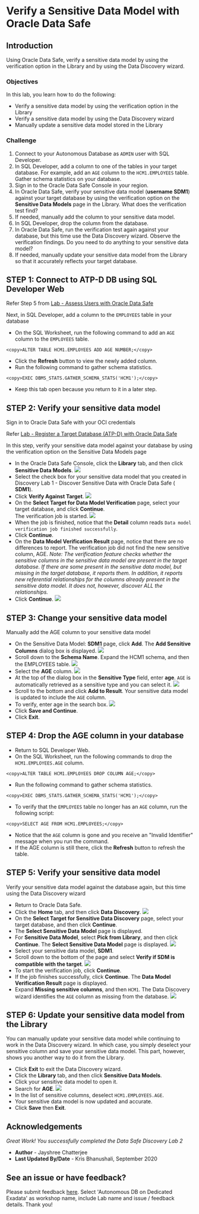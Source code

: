 # Verify a Sensitive Data Model with Oracle Data Safe
## Introduction
Using Oracle Data Safe, verify a sensitive data model by using the verification option in the Library and by using the Data Discovery wizard.

### Objectives
In this lab, you learn how to do the following:
- Verify a sensitive data model by using the verification option in the Library
- Verify a sensitive data model by using the Data Discovery wizard
- Manually update a sensitive data model stored in the Library

### Challenge
1. Connect to your Autonomous Database as `ADMIN` user with SQL Developer.
2. In SQL Developer, add a column to one of the tables in your target database. For example, add an `AGE` column to the `HCM1.EMPLOYEES` table. Gather schema statistics on your database.
3. Sign in to the Oracle Data Safe Console in your region.
4. In Oracle Data Safe, verify your sensitive data model (**username SDM1**) against your target database by using the verification option on the **Sensitive Data Models** page in the Library. What does the verification test find?
5. If needed, manually add the column to your sensitive data model.
6. In SQL Developer, drop the column from the database.
7. In Oracle Data Safe, run the verification test again against your database, but this time use the Data Discovery wizard. Observe the verification findings. Do you need to do anything to your sensitive data model?
8. If needed, manually update your sensitive data model from the Library so that it accurately reflects your target database.

## STEP 1: Connect to ATP-D DB using SQL Developer Web

Refer Step 5 from [Lab - Assess Users with Oracle Data Safe](https://github.com/labmaterial/adbguides-dev/blob/master/adb-datasafe/Assessment%20Lab%202.md)

Next, in SQL Developer, add a column to the `EMPLOYEES` table in your database

- On the SQL Worksheet, run the following command to add an `AGE` column to the `EMPLOYEES` table.

```
<copy>ALTER TABLE HCM1.EMPLOYEES ADD AGE NUMBER;</copy>
```
- Click the **Refresh** button to view the newly added column.
- Run the following command to gather schema statistics.

```
<copy>EXEC DBMS_STATS.GATHER_SCHEMA_STATS('HCM1');</copy>
```
- Keep this tab open because you return to it in a later step.

## STEP 2: Verify your sensitive data model

Sign in to Oracle Data Safe with your OCI credentials

Refer [Lab - Register a Target Database (ATP-D) with Oracle Data Safe](https://github.com/labmaterial/adbguides-dev/blob/master/adb-datasafe/Register%20a%20Target%20Database.md)


In this step, verify your sensitive data model against your database by using the verification option on the Sensitive Data Models page


- In the Oracle Data Safe Console, click the **Library** tab, and then click **Sensitive Data Models**.
   ![](./images/Img41.png " ")
- Select the check box for your sensitive data model that you created in Discovery Lab 1 - Discover Sensitive Data with Oracle Data Safe (**<username> SDM1**).
- Click **Verify Against Target**.
   ![](./images/Img43.png " ")
- On the **Select Target for Data Model Verification** page, select your target database, and click **Continue**.<br>
The verification job is started.
   ![](./images/Img44.png " ")  
- When the job is finished, notice that the **Detail** column reads `Data model verification job finished successfully`.
- Click **Continue**.
- On the **Data Model Verification Result** page, notice that there are no differences to report. The verification job did not find the new sensitive column, AGE.
*Note: The verification feature checks whether the sensitive columns in the sensitive data model are present in the target database. If there are some present in the sensitive data model, but missing in the target database, it reports them. In addition, it reports new referential relationships for the columns already present in the sensitive data model. It does not, however, discover ALL the relationships.*
- Click **Continue**.
   ![](./images/Img45.png " ")
  
## STEP 3: Change your sensitive data model

Manually add the AGE column to your sensitive data model

- On the Sensitive Data Model: **SDM1** page, click **Add**. The **Add Sensitive Columns** dialog box is displayed.
   ![](./images/Img46.png " ")
- Scroll down to the **Schema Name**. Expand the HCM1 schema, and then the EMPLOYEES table.
   ![](./images/Img47.png " ")
- Select the **AGE** column.
   ![](./images/Img48.png " ")
- At the top of the dialog box in the **Sensitive Type** field, enter **age**. `AGE` is automatically retrieved as a sensitive type and you can select it.
   ![](./images/Img49.png " ")
- Scroll to the bottom and click **Add to Result**. Your sensitive data model is updated to include the `AGE` column.
- To verify, enter age in the search box.
   ![](./images/Img50.png " ")  
- Click **Save and Continue**.
- Click **Exit**.

## STEP 4: Drop the AGE column in your database

- Return to SQL Developer Web.
- On the SQL Worksheet, run the following commands to drop the `HCM1.EMPLOYEES.AGE` column.

```
<copy>ALTER TABLE HCM1.EMPLOYEES DROP COLUMN AGE;</copy>
```
- Run the following command to gather schema statistics.

```
<copy>EXEC DBMS_STATS.GATHER_SCHEMA_STATS('HCM1');</copy>
```
- To verify that the `EMPLOYEES` table no longer has an `AGE` column, run the following script:

```
<copy>SELECT AGE FROM HCM1.EMPLOYEES;</copy>
```
- Notice that the `AGE` column is gone and you receive an "Invalid Identifier" message when you run the command.
- If the AGE column is still there, click the **Refresh** button to refresh the table.

## STEP 5: Verify your sensitive data model 

Verify your sensitive data model against the database again, but this time using the Data Discovery wizard

- Return to Oracle Data Safe.
- Click the **Home** tab, and then click **Data Discovery**.
   ![](./images/Img25.png " ")
- On the **Select Target for Sensitive Data Discovery** page, select your target database, and then click **Continue**.
- The **Select Sensitive Data Model** page is displayed.
- For **Sensitive Data Model**, select **Pick from Library**, and then click **Continue**. The **Select Sensitive Data Model** page is displayed.
   ![](./images/Img51.png " ")
- Select your sensitive data model, **SDM1**.
- Scroll down to the bottom of the page and select **Verify if SDM is compatible with the target**.
   ![](./images/Img52.png " ")
- To start the verification job, click **Continue**.
- If the job finishes successfully, click **Continue**. The **Data Model Verification Result** page is displayed.
- Expand **Missing sensitive columns**, and then `HCM1`. The Data Discovery wizard identifies the `AGE` column as missing from the database.
   ![](./images/Img53.png " ")

## STEP 6: Update your sensitive data model from the Library

You can manually update your sensitive data model while continuing to work in the Data Discovery wizard. In which case, you simply deselect your sensitive column and save your sensitive data model. This part, however, shows you another way to do it from the Library.
- Click **Exit** to exit the Data Discovery wizard.
- Click the **Library** tab, and then click **Sensitive Data Models**.
- Click your sensitive data model to open it.
- Search for **AGE**.
   ![](./images/Img50.png " ")
- In the list of sensitive columns, deselect `HCM1.EMPLOYEES.AGE`.
- Your sensitive data model is now updated and accurate.
- Click **Save** then **Exit**.

## Acknowledgements

*Great Work! You successfully completed the Data Safe Discovery Lab 2*

- **Author** - Jayshree Chatterjee
- **Last Updated By/Date** - Kris Bhanushali, September 2020


## See an issue or have feedback?  
Please submit feedback [here](https://apexapps.oracle.com/pls/apex/f?p=133:1:::::P1_FEEDBACK:1).   Select 'Autonomous DB on Dedicated Exadata' as workshop name, include Lab name and issue / feedback details. Thank you!